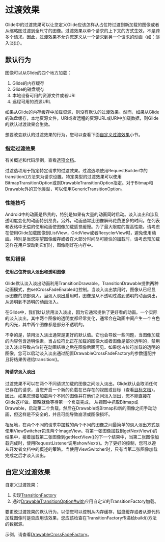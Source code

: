 # 过渡效果

Glide中的过渡效果可以让您定义Glide应该怎样从占位符过渡到新加载的图像或者从缩略图过渡到全尺寸的图像。过渡效果以单个请求的上下文的方式生效，不是跨多个请求。因此，过渡效果不允许您定义从一个请求到另一个请求的动画（如：淡入淡出）。

## 默认行为

图像可以从Glide的四个地方加载：
1. Glide的内存缓存
2. Glide的磁盘缓存
3. 本地设备可用的资源文件或者URI
4. 远程可用的资源URL

如果从Glide的内存缓存中加载资源，则没有默认的过渡效果。然而，如果从Glide的磁盘缓存，本地资源文件，URI或者远程的资源URL或URI中加载数据，则Glide的默认过渡效果会生效。

想要改变默认的过渡效果的行为，您可以查看下面[自定义过渡效果](../docs/Transitions.md#自定义过渡效果)小节。

### 指定过渡效果

有关概述和代码示例，查看[选项文档](../docs/Options.md#过渡选项)。

过渡选项用于指定特定请求的过渡效果。过渡选项使用RequestBuilder中的transition()方法来为请求设置。特定类型的过渡效果可以使用BitmapTransitionOption或则DrawableTransitionOption指定。对于Bitmap和Drawable外的其他类型，可以使用GenericTransitionOption。

### 性能技巧

Android中的动画是昂贵的，特别是如果有大量的动画同时启动。淡入淡出和涉及透明度变化的动画特别昂贵。另外，动画通常比图像解码花费更多的时间。在列表和表格中无偿的使用动画使图像加载感觉缓慢。为了最大限度的提高性能，请考虑在使用Glide加载图像到ListView，GridView或者RecyclerView时，避免使用动画。特别是当您期望图像缓存或者在大部分时间尽可能快的加载时，请考虑预加载这样在用户滚动到它们时，图像刚好在内存中。

### 常见错误

#### 使用占位符淡入淡出和透明图像

Glide默认淡入淡出动画利用TransitionDrawable。TransitionDrawable提供两种动画模式，由setCrossFadeEnabled()控制。当淡入淡出禁用时，图像从已经显示图像的顶部淡入。当淡入淡出启用时，图像是从不透明过渡到透明的动画淡出，从透明到不透明的动画淡入。

在Glide中，我们默认禁用淡入淡出，因为它通常提供了更好看的动画。一个实际的淡入淡出，其中两个图像的透明度都经常变化，通常会在动画中间产生一个白色的闪光，其中两个图像都是部分不透明的。

不幸的是，禁用淡入淡出通常是更好的默认值。它也会导致一些问题，当图像加载的内容包含透明像素，当占位符比正在加载的图像大或者图像是部分透明的，禁用淡入淡出导致占位符在动画结束之后在图像后面可见。如果您占位符加载的透明的图像，您可以启动淡入淡出通过配置DrawableCrossFadeFactory的参数适配并且将结果传递给transition()。

#### 跨请求淡入淡出

过渡效果不可以在两个不同请求加载的图像之间淡入淡出。Glide默认会取消任何已存在的请求，当您开启一个新的负载在已存在的视图或目标（查看[目标文档](../docs/Targets.md)）。因此，如果您想要加载两个不同的图像并在他们之间淡入淡出，您不能直接在Glide这样做。策略就像等待第一个负载完成， 从视图中抓取Bitmap或Drawable，启动第二个负载，然后在Drawable或Bitmap和新的图像之间手动动画，但这样是不安全的，并且可能导致崩溃或图像损坏。

相反地，在两个不同的请求中加载的两个不同的图像之间最简单的淡入淡出方式是使用ViewSwitcher包含两个ImageView。将第一张图像加载到getNextView()的结果中，接着加载第二张图像到getNextView()的下一个结果中，当第二张图像加载完成时，使用RequestListener调用showNext()。为了更好的控制，您可以遵从开发者文档中的概述的策略。当使用ViewSwitcher时，只有当第二张图像加载完成之后才淡入淡出。

## 自定义过渡效果

自定义过渡效果：
1. 实现[TransitionFactory](http://bumptech.github.io/glide/javadocs/400/com/bumptech/glide/request/transition/TransitionFactory.html)
2. 通过[DrawableTransitionOption#with](http://bumptech.github.io/glide/javadocs/400/com/bumptech/glide/load/resource/drawable/DrawableTransitionOptions.html#with-com.bumptech.glide.request.transition.TransitionFactory-)应用自定义的TransitionFactory加载。

要更改过渡效果的默认行为，以便您可以控制从内存缓存，磁盘缓存或者从源代码加载图像时是否应用该效果，您应该检查在TransitionFactory传递给build()方法的数据源。

示例，请查看[DrawableCrossFadeFactory](https://github.com/bumptech/glide/blob/8f22bd9b82349bf748e335b4a31e70c9383fb15a/library/src/main/java/com/bumptech/glide/request/transition/DrawableCrossFadeFactory.java#L35)。